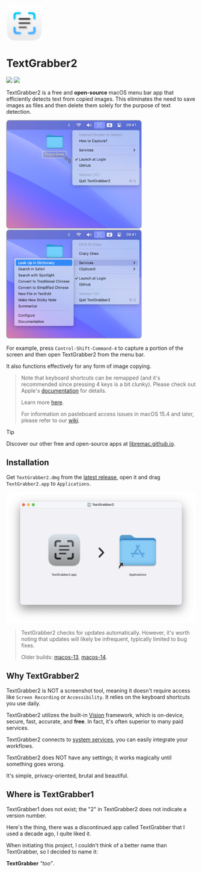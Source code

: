 <img src="./Icon.png" width="96">

# TextGrabber2

[![](https://img.shields.io/badge/Platform-macOS_15.0+-blue?color=007bff)](https://github.com/TextGrabber2-app/TextGrabber2/releases/latest)  [![](https://github.com/TextGrabber2-app/TextGrabber2/actions/workflows/build.yml/badge.svg?branch=main)](https://github.com/TextGrabber2-app/TextGrabber2/actions/workflows/build.yml)

TextGrabber2 is a free and **open-source** macOS menu bar app that efficiently detects text from copied images. This eliminates the need to save images as files and then delete them solely for the purpose of text detection.

<img src="./Screenshots/01.png" width="360" alt="Screenshot 01"> <img src="./Screenshots/02.png" width="360" alt="Screenshot 02">

For example, press `Control-Shift-Command-4` to capture a portion of the screen and then open TextGrabber2 from the menu bar.

It also functions effectively for any form of image copying.

> Note that keyboard shortcuts can be remapped (and it's recommended since pressing 4 keys is a bit clunky). Please check out Apple's [documentation](https://support.apple.com/guide/mac-help/mchlp2271/mac) for details.
>
> Learn more [here](https://github.com/TextGrabber2-app/TextGrabber2/wiki#capture-screen-on-mac).
>
> For information on pasteboard access issues in macOS 15.4 and later, please refer to our [wiki](https://github.com/TextGrabber2-app/TextGrabber2/wiki#limited-access).

> [!TIP]
> Discover our other free and open-source apps at [libremac.github.io](https://libremac.github.io/).

## Installation

Get `TextGrabber2.dmg` from the <a href="https://github.com/TextGrabber2-app/TextGrabber2/releases/latest" target="_blank">latest release</a>, open it and drag `TextGrabber2.app` to `Applications`.

<img src="./Screenshots/03.png" width="540" alt="Install TextGrabber2">

> TextGrabber2 checks for updates automatically. However, it's worth noting that updates will likely be infrequent, typically limited to bug fixes.
>
> Older builds: [macos-13](https://github.com/TextGrabber2-app/TextGrabber2/releases/tag/macos-13), [macos-14](https://github.com/TextGrabber2-app/TextGrabber2/releases/tag/macos-14).

## Why TextGrabber2

TextGrabber2 is NOT a screenshot tool, meaning it doesn't require access like `Screen Recording` or `Accessibility`. It relies on the keyboard shortcuts you use daily.

TextGrabber2 utilizes the built-in [Vision](https://developer.apple.com/documentation/vision/) framework, which is on-device, secure, fast, accurate, and **free**. In fact, it's often superior to many paid services.

TextGrabber2 connects to [system services](https://github.com/TextGrabber2-app/TextGrabber2/wiki#connect-to-system-services), you can easily integrate your workflows.

TextGrabber2 does NOT have any settings; it works magically until something goes wrong.

It's simple, privacy-oriented, brutal and beautiful.

## Where is TextGrabber1

TextGrabber1 does not exist; the "2" in TextGrabber2 does not indicate a version number.

Here's the thing, there was a discontinued app called TextGrabber that I used a decade ago, I quite liked it.

When initiating this project, I couldn't think of a better name than TextGrabber, so I decided to name it:

**TextGrabber** *"too"*.
